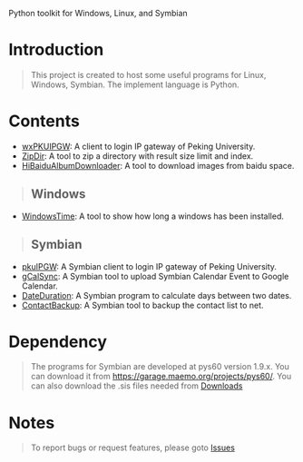 Python toolkit for Windows, Linux, and Symbian

# Introduction #

> This project is created to host some useful programs for Linux, Windows, Symbian. The implement language is Python.

# Contents #
  * [wxPKUIPGW](wxPKUIPGW.md): A client to login IP gateway of Peking University.
  * [ZipDir](ZipDir.md): A tool to zip a directory with result size limit and index.
  * [HiBaiduAlbumDownloader](HiBaiduAlbumDownloader.md): A tool to download images from baidu space.

> ## Windows ##
  * [WindowsTime](WindowsTime.md): A tool to show how long a windows has been installed.

> ## Symbian ##
  * [pkuIPGW](pkuIPGW.md):  A Symbian client to login IP gateway of Peking University.
  * [gCalSync](gCalSync.md): A Symbian tool to upload Symbian Calendar Event to Google Calendar.
  * [DateDuration](DateDuration.md): A Symbian program to calculate days between two dates.
  * [ContactBackup](ContactBackup.md): A Symbian tool to backup the contact list to net.


# Dependency #
> The programs for Symbian are developed at pys60 version 1.9.x. You can download it from https://garage.maemo.org/projects/pys60/. You can also download the .sis files needed from [Downloads](http://code.google.com/p/pytoolkits/downloads/list)

# Notes #
> To report bugs or request features, please goto [Issues](http://code.google.com/p/pytoolkits/issues/list)